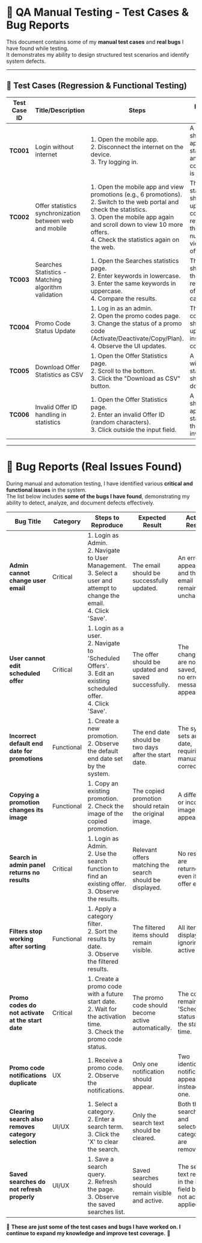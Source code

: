 # 📝 QA Manual Testing - Test Cases & Bug Reports  

This document contains some of my **manual test cases** and **real bugs** I have found while testing.  
It demonstrates my ability to design structured test scenarios and identify system defects.  

---

## 📌 Test Cases (Regression & Functional Testing)

| **Test Case ID** | **Title/Description** | **Steps** | **Expected Result** | **Pass / Fail** | **Comments** |
|-----------------|----------------------|----------|----------------------|----------------|-----------|
| **TC001** | Login without internet | 1. Open the mobile app.<br>2. Disconnect the internet on the device.<br>3. Try logging in. | A message should appear stating that an internet connection is required. | **Pass** | Error message displayed correctly. |
| **TC002** | Offer statistics synchronization between web and mobile | 1. Open the mobile app and view promotions (e.g., 6 promotions).<br>2. Switch to the web portal and check the statistics.<br>3. Open the mobile app again and scroll down to view 10 more offers.<br>4. Check the statistics again on the web. | The statistics should update correctly, reflecting the new number of viewed offers. | **Fail** | The web statistics do not update immediately, leading to discrepancies. |
| **TC003** | Searches Statistics - Matching algorithm validation | 1. Open the Searches statistics page.<br>2. Enter keywords in lowercase.<br>3. Enter the same keywords in uppercase.<br>4. Compare the results. | The results should be the same, regardless of letter case. | **Pass** | Search returns correct results. |
| **TC004** | Promo Code Status Update | 1. Log in as an admin.<br>2. Open the promo codes page.<br>3. Change the status of a promo code (Activate/Deactivate/Copy/Plan).<br>4. Observe the UI updates. | The promo code status should update instantly and correctly. | **Fail** | The UI does not always reflect the new status immediately. |
| **TC005** | Download Offer Statistics as CSV | 1. Open the Offer Statistics page.<br>2. Scroll to the bottom.<br>3. Click the "Download as CSV" button. | A CSV file with statistics should be downloaded. | **Pass** | CSV file downloads successfully. |
| **TC006** | Invalid Offer ID handling in statistics | 1. Open the Offer Statistics page.<br>2. Enter an invalid Offer ID (random characters).<br>3. Click outside the input field. | A message should appear stating that the ID is invalid. | **Fail** | No message appears, and the statistics remain unchanged. |

---

# 🐞 Bug Reports (Real Issues Found)  

During manual and automation testing, I have identified various **critical and functional issues** in the system.  
The list below includes **some of the bugs I have found**, demonstrating my ability to detect, analyze, and document defects effectively.  

| **Bug Title** | **Category** | **Steps to Reproduce** | **Expected Result** | **Actual Result** |
|--------------|-------------|------------------------|----------------------|--------------------|
| **Admin cannot change user email** | Critical | 1. Login as Admin.<br>2. Navigate to User Management.<br>3. Select a user and attempt to change the email.<br>4. Click 'Save'. | The email should be successfully updated. | An error appears, and the email remains unchanged. |
| **User cannot edit scheduled offer** | Critical | 1. Login as a user.<br>2. Navigate to 'Scheduled Offers'.<br>3. Edit an existing scheduled offer.<br>4. Click 'Save'. | The offer should be updated and saved successfully. | The changes are not saved, and no error message appears. |
| **Incorrect default end date for promotions** | Functional | 1. Create a new promotion.<br>2. Observe the default end date set by the system. | The end date should be two days after the start date. | The system sets an old date, requiring manual correction. |
| **Copying a promotion changes its image** | Functional | 1. Copy an existing promotion.<br>2. Check the image of the copied promotion. | The copied promotion should retain the original image. | A different or incorrect image appears. |
| **Search in admin panel returns no results** | Critical | 1. Login as Admin.<br>2. Use the search function to find an existing offer.<br>3. Observe the results. | Relevant offers matching the search should be displayed. | No results are returned, even if the offer exists. |
| **Filters stop working after sorting** | Functional | 1. Apply a category filter.<br>2. Sort the results by date.<br>3. Observe the filtered results. | The filtered items should remain visible. | All items are displayed, ignoring the active filter. |
| **Promo codes do not activate at the start date** | Critical | 1. Create a promo code with a future start date.<br>2. Wait for the activation time.<br>3. Check the promo code status. | The promo code should become active automatically. | The code remains in 'Scheduled' status past the start time. |
| **Promo code notifications duplicate** | UX | 1. Receive a promo code.<br>2. Observe the notifications. | Only one notification should appear. | Two identical notifications appear instead of one. |
| **Clearing search also removes category selection** | UI/UX | 1. Select a category.<br>2. Enter a search term.<br>3. Click the 'X' to clear the search. | Only the search text should be cleared. | Both the search text and selected category are removed. |
| **Saved searches do not refresh properly** | UI/UX | 1. Save a search query.<br>2. Refresh the page.<br>3. Observe the saved searches list. | Saved searches should remain visible and active. | The search text remains in the input field but is not actively applied. |

📌 **These are just some of the test cases and bugs I have worked on. I continue to expand my knowledge and improve test coverage.** 🚀  
